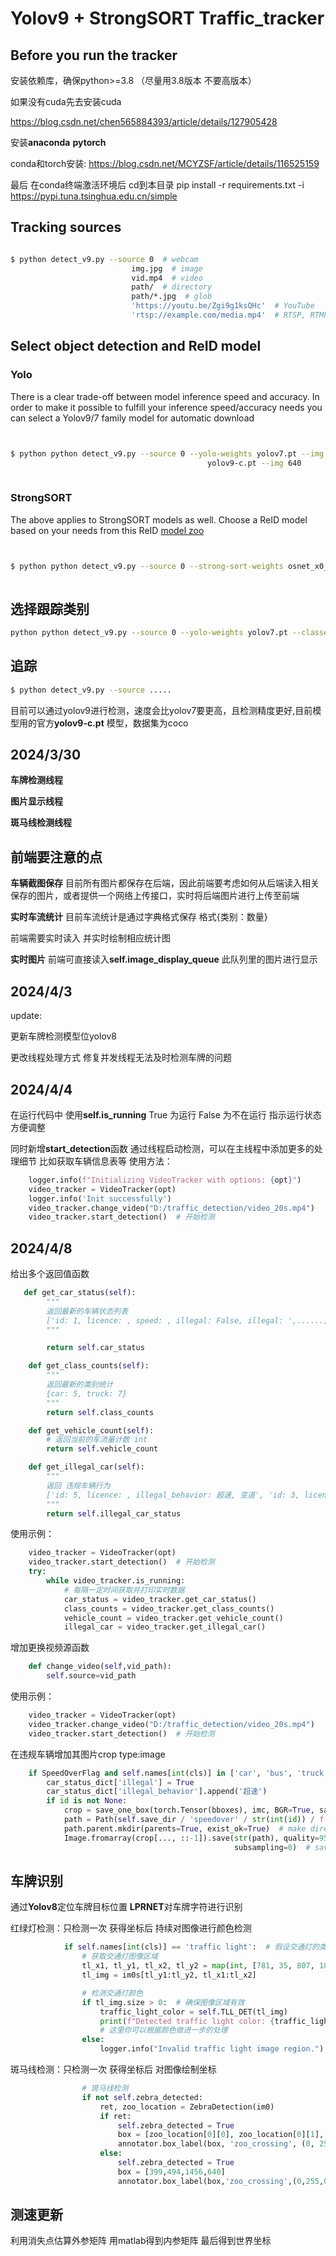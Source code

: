 # Yolov9 + StrongSORT Traffic_tracker

## Before you run the tracker

安装依赖库，确保python>=3.8 （尽量用3.8版本 不要高版本）

如果没有cuda先去安装cuda

https://blog.csdn.net/chen565884393/article/details/127905428

安装**anaconda** **pytorch**

conda和torch安装: https://blog.csdn.net/MCYZSF/article/details/116525159


最后 在conda终端激活环境后 cd到本目录 
pip install -r requirements.txt -i https://pypi.tuna.tsinghua.edu.cn/simple




## Tracking sources

```bash

$ python detect_v9.py --source 0  # webcam
                           img.jpg  # image
                           vid.mp4  # video
                           path/  # directory
                           path/*.jpg  # glob
                           'https://youtu.be/Zgi9g1ksQHc'  # YouTube
                           'rtsp://example.com/media.mp4'  # RTSP, RTMP, HTTP stream
```


## Select object detection and ReID model

### Yolo

There is a clear trade-off between model inference speed and accuracy. In order to make it possible to fulfill your inference speed/accuracy needs
you can select a Yolov9/7 family model for automatic download

```bash


$ python python detect_v9.py --source 0 --yolo-weights yolov7.pt --img 640
                                            yolov9-c.pt --img 640
                                           
```

### StrongSORT

The above applies to StrongSORT models as well. Choose a ReID model based on your needs from this ReID [model zoo](https://kaiyangzhou.github.io/deep-person-reid/MODEL_ZOO)

```bash


$ python python detect_v9.py --source 0 --strong-sort-weights osnet_x0_25_market1501.pt
                                                   
```


## 选择跟踪类别


```bash
python python detect_v9.py --source 0 --yolo-weights yolov7.pt --classes 0  # tracks persons only
```








## 追踪
```bash
$ python detect_v9.py --source .....
```

目前可以通过yolov9进行检测，速度会比yolov7要更高，且检测精度更好,目前模型用的官方**yolov9-c.pt** 模型，数据集为coco


## 2024/3/30
**车牌检测线程**

**图片显示线程**

**斑马线检测线程**


## 前端要注意的点
**车辆截图保存**
目前所有图片都保存在后端，因此前端要考虑如何从后端读入相关保存的图片，或者提供一个网络上传接口，实时将后端图片进行上传至前端

**实时车流统计**
目前车流统计是通过字典格式保存 格式{类别：数量}

前端需要实时读入 并实时绘制相应统计图

**实时图片**
前端可直接读入**self.image_display_queue** 此队列里的图片进行显示


## 2024/4/3 
update:

更新车牌检测模型位yolov8

更改线程处理方式 修复并发线程无法及时检测车牌的问题

## 2024/4/4

在运行代码中 使用**self.is_running** True 为运行 False 为不在运行  指示运行状态 方便调整

同时新增**start_detection**函数 通过线程启动检测，可以在主线程中添加更多的处理细节 比如获取车辆信息表等
使用方法：
```python
    logger.info(f"Initializing VideoTracker with options: {opt}")
    video_tracker = VideoTracker(opt)
    logger.info('Init successfully')
    video_tracker.change_video("D:/traffic_detection/video_20s.mp4")
    video_tracker.start_detection()  # 开始检测
```




## 2024/4/8
给出多个返回值函数
```python
   def get_car_status(self):
        """
        返回最新的车辆状态列表
        ['id: 1, licence: , speed: , illegal: False, illegal: ',......]
        """

        return self.car_status

    def get_class_counts(self):
        """
        返回最新的类别统计
        {car: 5, truck: 7}
        """
        return self.class_counts

    def get_vehicle_count(self):
        # 返回当前的车流量计数 int
        return self.vehicle_count

    def get_illegal_car(self):
        """
        返回 违规车辆行为
        ['id: 5, licence: , illegal_behavior: 超速, 变道', 'id: 3, licence: , illegal_behavior: 超速']
        """
        return self.illegal_car_status
```
使用示例：
```python
    video_tracker = VideoTracker(opt)
    video_tracker.start_detection()  # 开始检测
    try:
        while video_tracker.is_running:
            # 每隔一定时间获取并打印实时数据
            car_status = video_tracker.get_car_status()
            class_counts = video_tracker.get_class_counts()
            vehicle_count = video_tracker.get_vehicle_count()
            illegal_car = video_tracker.get_illegal_car()
```
增加更换视频源函数
```python
    def change_video(self,vid_path):
        self.source=vid_path
```
使用示例：
```python 
    video_tracker = VideoTracker(opt)
    video_tracker.change_video("D:/traffic_detection/video_20s.mp4")
    video_tracker.start_detection()  # 开始检测
```
在违规车辆增加其图片crop type:image 
```python
    if SpeedOverFlag and self.names[int(cls)] in ['car', 'bus', 'truck']:
        car_status_dict['illegal'] = True
        car_status_dict['illegal_behavior'].append('超速')
        if id is not None:
            crop = save_one_box(torch.Tensor(bboxes), imc, BGR=True, save=False)
            path = Path(self.save_dir / 'speedover' / str(int(id)) / f'{speed}.jpg')
            path.parent.mkdir(parents=True, exist_ok=True)  # make directory
            Image.fromarray(crop[..., ::-1]).save(str(path), quality=95,
                                                  subsampling=0)  # save RGB
```


## 车牌识别
通过**Yolov8**定位车牌目标位置 **LPRNET**对车牌字符进行识别

红绿灯检测：只检测一次 获得坐标后 持续对图像进行颜色检测
```python
            if self.names[int(cls)] == 'traffic light':  # 假设交通灯的类别标签是'traffic light'
                # 获取交通灯图像区域
                tl_x1, tl_y1, tl_x2, tl_y2 = map(int, [781, 35, 807, 106])
                tl_img = im0s[tl_y1:tl_y2, tl_x1:tl_x2]

                # 检测交通灯颜色
                if tl_img.size > 0:  # 确保图像区域有效
                    traffic_light_color = self.TLL_DET(tl_img)
                    print(f"Detected traffic light color: {traffic_light_color}")
                    # 这里你可以根据颜色做进一步的处理
                else:
                    logger.info("Invalid traffic light image region.")
```
斑马线检测：只检测一次 获得坐标后 对图像绘制坐标
```python
                # 斑马线检测
                if not self.zebra_detected:
                    ret, zoo_location = ZebraDetection(im0)
                    if ret:
                        self.zebra_detected = True
                        box = [zoo_location[0][0], zoo_location[0][1], zoo_location[1][0], zoo_location[1][1]]
                        annotator.box_label(box, 'zoo_crossing', (0, 255, 0))
                    else:
                        self.zebra_detected = True
                        box = [399,494,1456,640]
                        annotator.box_label(box,'zoo_crossing',(0,255,0))
```

## 测速更新
利用消失点估算外参矩阵 用matlab得到内参矩阵 最后得到世界坐标

